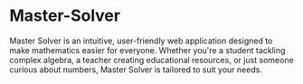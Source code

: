 # Master-Solver
Master Solver is an intuitive, user-friendly web application designed to make mathematics easier for everyone. Whether you're a student tackling complex algebra, a teacher creating educational resources, or just someone curious about numbers, Master Solver is tailored to suit your needs.
